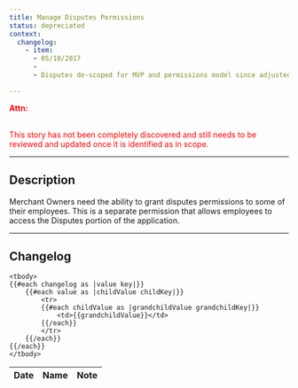 ```yaml
---
title: Manage Disputes Permissions
status: depreciated
context:
  changelog:
    - item:
      - 05/10/2017
      -  
      - Disputes de-scoped for MVP and permissions model since adjusted

---
```


<font style="color:#ff0000">
<b>Attn:</b><br/><br/>

This story has not been completely discovered and still needs to be reviewed and updated once it is identified as in scope.
</font>

---

## Description

Merchant Owners need the ability to grant disputes permissions to some of their employees. This is a separate permission that allows employees to access the Disputes portion of the application.

---

## Changelog

<table>
	<thead>
		<th>Date</th>
		<th>Name</th>
		<th>Note</th>
	</thead>

	<tbody>
	{{#each changelog as |value key|}}
		{{#each value as |childValue childKey|}}
			<tr>
			{{#each childValue as |grandchildValue grandchildKey|}}
				<td>{{grandchildValue}}</td>
			{{/each}}		
			</tr>
		{{/each}}
	{{/each}}
	</tbody>
</table>
